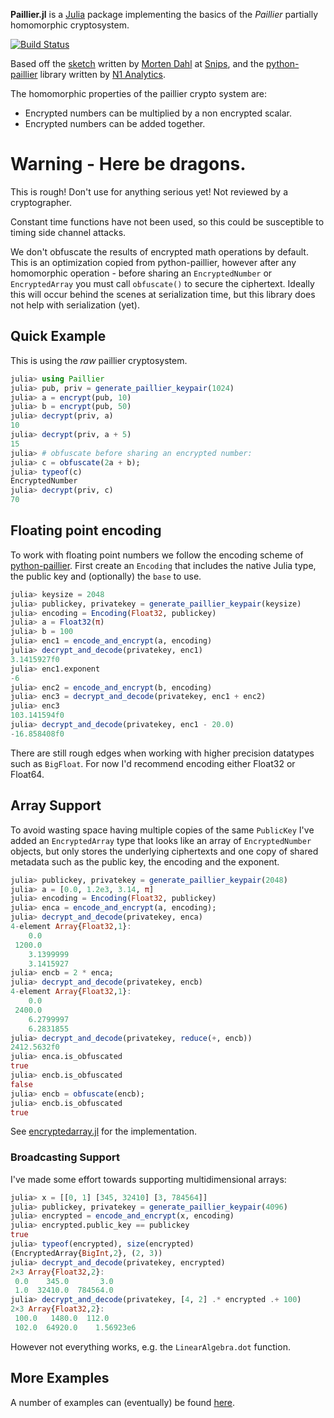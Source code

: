 **Paillier.jl** is a [Julia](http://julialang.org/) package implementing the basics of the *Paillier* 
partially homomorphic cryptosystem.

[![Build Status](https://travis-ci.org/hardbyte/Paillier.jl.svg?branch=master)](https://travis-ci.org/hardbyte/Paillier.jl)

Based off the [sketch](https://github.com/snipsco/paillier-libraries-benchmarks/tree/master/julia-sketch) 
written by [Morten Dahl](https://github.com/mortendahl) at [Snips](https://snips.ai), and the 
[python-paillier](https://github.com/n1analytics/python-paillier) library written by 
[N1 Analytics](https://www.n1analytics.com).

The homomorphic properties of the paillier crypto system are:

* Encrypted numbers can be multiplied by a non encrypted scalar.
* Encrypted numbers can be added together.

# Warning - Here be dragons.

This is rough! Don't use for anything serious yet! Not reviewed by a cryptographer.

Constant time functions have not been used, so this could be susceptible to timing
side channel attacks.

We don't obfuscate the results of encrypted math operations by default. This is an 
optimization copied from python-paillier, however after any homomorphic operation -
before sharing an `EncryptedNumber` or `EncryptedArray` you must call `obfuscate()`
to secure the ciphertext. Ideally this will occur behind the scenes at serialization
time, but this library does not help with serialization (yet).


## Quick Example

This is using the *raw* paillier cryptosystem.

```julia
julia> using Paillier
julia> pub, priv = generate_paillier_keypair(1024)
julia> a = encrypt(pub, 10)
julia> b = encrypt(pub, 50)
julia> decrypt(priv, a)
10
julia> decrypt(priv, a + 5)
15
julia> # obfuscate before sharing an encrypted number:
julia> c = obfuscate(2a + b);
julia> typeof(c)
EncryptedNumber
julia> decrypt(priv, c)
70
```

## Floating point encoding

To work with floating point numbers we follow the encoding scheme of 
[python-paillier](https://python-paillier.readthedocs.io/en/develop/phe.html#phe.paillier.EncodedNumber).
First create an `Encoding` that includes the native Julia type, the public key and
(optionally) the `base` to use.

```julia
julia> keysize = 2048
julia> publickey, privatekey = generate_paillier_keypair(keysize)
julia> encoding = Encoding(Float32, publickey)
julia> a = Float32(π)
julia> b = 100
julia> enc1 = encode_and_encrypt(a, encoding)
julia> decrypt_and_decode(privatekey, enc1)
3.1415927f0
julia> enc1.exponent
-6
julia> enc2 = encode_and_encrypt(b, encoding)
julia> enc3 = decrypt_and_decode(privatekey, enc1 + enc2)
julia> enc3
103.141594f0
julia> decrypt_and_decode(privatekey, enc1 - 20.0)
-16.858408f0
```

There are still rough edges when working with higher precision datatypes
such as `BigFloat`. For now I'd recommend encoding either Float32 or Float64.  

## Array Support

To avoid wasting space having multiple copies of the same `PublicKey` I've added an 
`EncryptedArray` type that looks like an array of `EncryptedNumber` objects, but only
stores the underlying ciphertexts and one copy of shared metadata such as the public 
key, the encoding and the exponent. 


```julia
julia> publickey, privatekey = generate_paillier_keypair(2048)
julia> a = [0.0, 1.2e3, 3.14, π]
julia> encoding = Encoding(Float32, publickey)
julia> enca = encode_and_encrypt(a, encoding);
julia> decrypt_and_decode(privatekey, enca)
4-element Array{Float32,1}:
    0.0      
 1200.0      
    3.1399999
    3.1415927
julia> encb = 2 * enca;
julia> decrypt_and_decode(privatekey, encb)
4-element Array{Float32,1}:
    0.0      
 2400.0      
    6.2799997
    6.2831855
julia> decrypt_and_decode(privatekey, reduce(+, encb))
2412.5632f0
julia> enca.is_obfuscated
true
julia> encb.is_obfuscated
false
julia> encb = obfuscate(encb);
julia> encb.is_obfuscated
true
```

See [encryptedarray.jl](./src/encryptedarray.jl) for the implementation.

### Broadcasting Support

I've made some effort towards supporting multidimensional arrays:

```julia
julia> x = [[0, 1] [345, 32410] [3, 784564]]
julia> publickey, privatekey = generate_paillier_keypair(4096)
julia> encrypted = encode_and_encrypt(x, encoding)
julia> encrypted.public_key == publickey
true
julia> typeof(encrypted), size(encrypted)
(EncryptedArray{BigInt,2}, (2, 3))
julia> decrypt_and_decode(privatekey, encrypted)
2×3 Array{Float32,2}:
 0.0    345.0       3.0
 1.0  32410.0  784564.0
julia> decrypt_and_decode(privatekey, [4, 2] .* encrypted .+ 100)
2×3 Array{Float32,2}:
 100.0   1480.0  112.0      
 102.0  64920.0    1.56923e6
```

However not everything works, e.g. the `LinearAlgebra.dot` function.

## More Examples

A number of examples can (eventually) be found [here](./examples).
